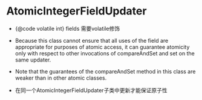 # AtomicIntegerFieldUpdater
- {@code volatile int} fields 需要volatile修饰
- Because this class cannot ensure that all uses of the field are appropriate for purposes of atomic access, it can guarantee atomicity only with respect to other invocations of compareAndSet and set on the same updater.
- Note that the guarantees of the compareAndSet method in this class are weaker than in other atomic classes. 

- 在同一个AtomicIntegerFieldUpdater子类中更新才能保证原子性